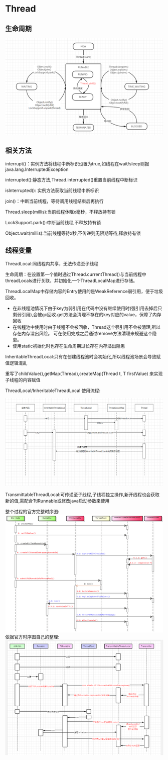 # Thread

## 生命周期

![](../md-images/线程流转.png)

## 相关方法

interrupt()：实例方法将线程中断标识设置为true,如线程在wait/sleep则报java.lang.InterruptedException

interrupted():静态方法,Thread.interrupted()重置当前线程中断标识

isInterrupted(): 实例方法获取当前线程中断标识

join()：中断当前线程，等待调用线程结束后再执行

Thread.sleep(millis):当前线程休眠x毫秒，不释放持有锁

LockSupport.park():中断当前线程,不释放持有锁

Object.wait(millis):当前线程等待x秒,不传递则无限期等待,释放持有锁



## 线程变量

ThreadLocal:同线程内共享，无法传递至子线程

生命周期：在设置第一个值时通过Thread.currentThread()与当前线程中threadLocals进行关联，并初始化一个ThreadLocalMap进行存储。

ThreadLocalMap中存储内容的Entry使用的是WeakReference弱引用，便于垃圾回收。

* 在非线程池情况下由于key为弱引用在代码中没有继续使用时(强引用去掉后只剩弱引用),会被gc回收.get方法会清理不存在的key对应的value，保障了内存回收
* 在线程池中使用时由于线程不会被回收，Thread这个强引用不会被清理,所以存在内存溢出风险。 可在使用完成之后通过remove方法清理来规避这个隐患。
* 使用static初始化时也存在生命周期过长存在内存溢出隐患



InheritableThreadLocal:只有在创建线程池时会初始化,所以线程池场景会导致赋值逻辑混乱

重写了childValue(),getMap(Thread),createMap(Thread t, T firstValue) 来实现子线程的内容赋值

ThreadLocal/InheritableThreadLocal 使用流程:

![](../md-images/ThreadLocal,InheritableThreadLocal调用流程.png)







TransmittableThreadLocal:可传递至子线程,子线程独立操作,新开线程也会获取新的值,需配合TtlRunnable或修改java启动参数来使用

整个过程的官方完整时序图:
![](../md-images/TransmittableThreadLocal调用流程.png)
依据官方时序图自己的整理:
![](../md-images/TransmittableThreadLocal调用流程-M.png)

